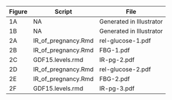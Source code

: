 | Figure | Script | File |
|---------|-------|-------|
| 1A | NA | Generated in Illustrator | 
| 1B | NA | Generated in Illustrator | 
| 2A | IR_of_pregnancy.Rmd | rel-glucose-1.pdf
| 2B | IR_of_pregnancy.Rmd | FBG-1.pdf
| 2C | GDF15.levels.rmd | IR-pg-2.pdf
| 2D | IR_of_pregnancy.Rmd | rel-glucose-2.pdf
| 2E | IR_of_pregnancy.Rmd | FBG-2.pdf
| 2F|  GDF15.levels.rmd | IR-pg-3.pdf